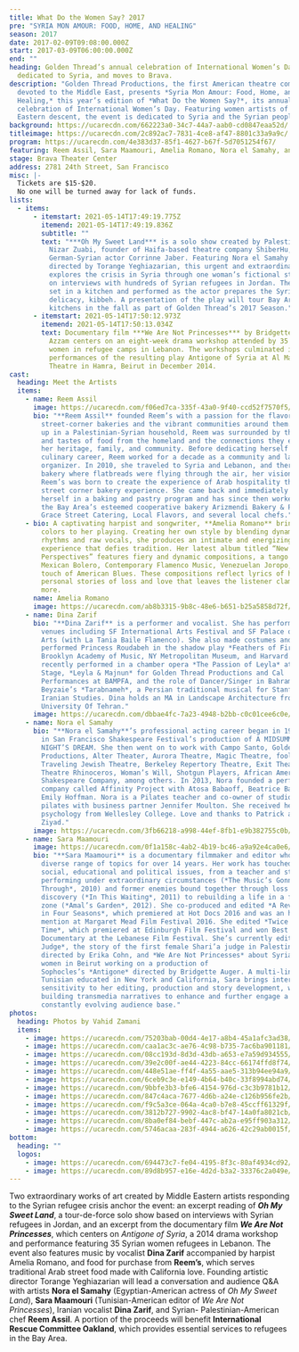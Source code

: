 ```yaml
---
title: What Do the Women Say? 2017
pre: "SYRIA MON AMOUR: FOOD, HOME, AND HEALING"
season: 2017
date: 2017-02-09T09:08:00.000Z
start: 2017-03-09T06:00:00.000Z
end: ""
heading: Golden Thread’s annual celebration of International Women’s Day is
  dedicated to Syria, and moves to Brava.
description: "Golden Thread Productions, the first American theatre company
  devoted to the Middle East, presents *Syria Mon Amour: Food, Home, and
  Healing,* this year’s edition of *What Do the Women Say?*, its annual
  celebration of International Women’s Day. Featuring women artists of Middle
  Eastern descent, the event is dedicated to Syria and the Syrian people."
background: https://ucarecdn.com/662223a0-34c7-44a7-aab0-cd0847eaa52d/
titleimage: https://ucarecdn.com/2c892ac7-7831-4ce8-af47-8801c33a9a9c/
program: https://ucarecdn.com/4e383d37-85f1-4627-b67f-5d7051254f67/
featuring: Reem Assil, Sara Maamouri, Amelia Romano, Nora el Samahy, and Dina Zarif
stage: Brava Theater Center
address: 2781 24th Street, San Francisco
misc: |-
  Tickets are $15-$20.
  No one will be turned away for lack of funds.
lists:
  - items:
      - itemstart: 2021-05-14T17:49:19.775Z
        itemend: 2021-05-14T17:49:19.836Z
        subtitle: ""
        text: "***Oh My Sweet Land*** is a solo show created by Palestinian writer Amir
          Nizar Zuabi, founder of Haifa-based theatre company ShiberHu, and
          German-Syrian actor Corrinne Jaber. Featuring Nora el Samahy and
          directed by Torange Yeghiazarian, this urgent and extraordinary show
          explores the crisis in Syria through one woman’s fictional story based
          on interviews with hundreds of Syrian refugees in Jordan. The play is
          set in a kitchen and performed as the actor prepares the Syrian
          delicacy, kibbeh. A presentation of the play will tour Bay Area
          kitchens in the fall as part of Golden Thread’s 2017 Season."
      - itemstart: 2021-05-14T17:50:12.973Z
        itemend: 2021-05-14T17:50:13.034Z
        text: Documentary film ***We Are Not Princesses*** by Bridgette Auger and Itab
          Azzam centers on an eight-week drama workshop attended by 35 Syrian
          women in refugee camps in Lebanon. The workshops culminated in three
          performances of the resulting play Antigone of Syria at Al Madina
          Theatre in Hamra, Beirut in December 2014.
cast:
  heading: Meet the Artists
  items:
    - name: Reem Assil
      image: https://ucarecdn.com/f06ed7ca-335f-43a0-9f40-ccd52f7570f5/
      bio: "**Reem Assil** founded Reem’s with a passion for the flavors of Arab
        street-corner bakeries and the vibrant communities around them. Growing
        up in a Palestinian-Syrian household, Reem was surrounded by the aromas
        and tastes of food from the homeland and the connections they evoked of
        her heritage, family, and community. Before dedicating herself to a
        culinary career, Reem worked for a decade as a community and labor
        organizer. In 2010, she traveled to Syria and Lebanon, and there, in a
        bakery where flatbreads were flying through the air, her vision for
        Reem’s was born to create the experience of Arab hospitality through the
        street corner bakery experience. She came back and immediately enrolled
        herself in a baking and pastry program and has since then worked with
        the Bay Area’s esteemed cooperative bakery Arizmendi Bakery & Pizzeria,
        Grace Street Catering, Local Flavors, and several local chefs."
    - bio: A captivating harpist and songwriter, **Amelia Romano** brings unexpected
        colors to her playing. Creating her own style by blending dynamic
        rhythms and raw vocals, she produces an intimate and energizing
        experience that defies tradition. Her latest album titled “New
        Perspectives” features fiery and dynamic compositions, a tango style
        Mexican Bolero, Contemporary Flamenco Music, Venezuelan Joropo, and a
        touch of American Blues. These compositions reflect lyrics of her
        personal stories of loss and love that leaves the listener clamoring for
        more.
      name: Amelia Romano
      image: https://ucarecdn.com/ab8b3315-9b8c-48e6-b651-b25a5858d72f/
    - name: Dina Zarif
      bio: "**Dina Zarif** is a performer and vocalist. She has performed at many
        venues including SF International Arts Festival and SF Palace of Fine
        Arts (with La Tania Baile Flamenco). She also made costumes and
        performed Princess Roudabeh in the shadow play *Feathers of Fire* at
        Brooklyn Academy of Music, NY Metropolitan Museum, and Harvard. She
        recently performed in a chamber opera *The Passion of Leyla* at San Jose
        Stage, *Leyla & Majnun* for Golden Thread Productions and Cal
        Performances at BAMPFA, and the role of Dancer/Singer in Bahram
        Beyzaie’s *Tarabnameh*, a Persian traditional musical for Stanford
        Iranian Studies. Dina holds an MA in Landscape Architecture from
        University Of Tehran."
      image: https://ucarecdn.com/dbbae4fc-7a23-4948-b2bb-c0c01cee6c0e/
    - name: Nora el Samahy
      bio: "**Nora el Samahy**’s professional acting career began in 1998 as a Fairy
        in San Francisco Shakespeare Festival’s production of A MIDSUMMER
        NIGHT’S DREAM. She then went on to work with Campo Santo, Golden Thread
        Productions, Alter Theater, Aurora Theatre, Magic Theatre, foolsFURY,
        Traveling Jewish Theatre, Berkeley Repertory Theatre, Exit Theater,
        Theatre Rhinoceros, Woman’s Will, Shotgun Players, African American
        Shakespeare Company, among others. In 2013, Nora founded a performance
        company called Affinity Project with Atosa Babaoff, Beatrice Basso, and
        Emily Hoffman. Nora is a Pilates teacher and co-owner of studio 74
        pilates with business partner Jennifer Moulton. She received her BA in
        psychology from Wellesley College. Love and thanks to Patrick and
        Ziyad."
      image: https://ucarecdn.com/3fb66218-a998-44ef-8fb1-e9b382755c0b/
    - name: Sara Maamouri
      image: https://ucarecdn.com/0f1a158c-4ab2-4b19-bc46-a9a92e4ca0e6/
      bio: "**Sara Maamouri** is a documentary filmmaker and editor who has explored a
        diverse range of topics for over 14 years. Her work has touched on
        social, educational and political issues, from a teacher and students
        performing under extraordinary circumstances (*The Music’s Gonna Get You
        Through*, 2010) and former enemies bound together through loss and
        discovery (*In This Waiting*, 2011) to rebuilding a life in a former war
        zone (*Amal’s Garden*, 2012). She co-produced and edited *A Revolution
        in Four Seasons*, which premiered at Hot Docs 2016 and was an honorable
        mention at Margaret Mead Film Festival 2016. She edited *Twice Upon A
        Time*, which premiered at Edinburgh Film Festival and won Best
        Documentary at the Lebanese Film Festival. She’s currently editing *The
        Judge*, the story of the first female Shari’a judge in Palestine
        directed by Erika Cohn, and *We Are Not Princesses* about Syrian refugee
        women in Beirut working on a production of
        Sophocles’s *Antigone* directed by Bridgette Auger. A multi-lingual
        Tunisian educated in New York and California, Sara brings international
        sensitivity to her editing, production and story development, while
        building transmedia narratives to enhance and further engage a
        constantly evolving audience base."
photos:
  heading: Photos by Vahid Zamani
  items:
    - image: https://ucarecdn.com/75203bab-00d4-4e17-a8b4-45a1afc3ad38/
    - image: https://ucarecdn.com/caa1ac3c-ae76-4c98-b735-7ac6ba901181/
    - image: https://ucarecdn.com/08cc193d-8d3d-43db-a653-e7a59d934555/
    - image: https://ucarecdn.com/39e2c00f-ae44-4223-84cc-66174ffd8f74/
    - image: https://ucarecdn.com/448e51ae-ff4f-4a55-aae5-313b94ee94a9/
    - image: https://ucarecdn.com/6ceb9c3e-e149-4b64-b40c-33f8994abd74/
    - image: https://ucarecdn.com/9bbfe3b3-bfe6-4154-976d-c3c3b9781b12/
    - image: https://ucarecdn.com/847c4aca-7677-4d6b-a24e-c126b956fe2b/
    - image: https://ucarecdn.com/f9c5a3ce-064a-4ca0-b7e8-45ccff61329f/
    - image: https://ucarecdn.com/3812b727-9902-4ac8-bf47-14a0fa8021cb/
    - image: https://ucarecdn.com/8ba0ef84-bebf-447c-ab2a-e95ff903a312/
    - image: https://ucarecdn.com/5746acaa-283f-4944-a626-42c29ab0015f/
bottom:
  heading: ""
  logos:
    - image: https://ucarecdn.com/694473c7-fe04-4195-8f3c-80af4934cd92/
    - image: https://ucarecdn.com/89d8b957-e16e-4d2d-b3a2-33376c2a049e/
---
```

Two extraordinary works of art created by Middle Eastern artists responding to the Syrian refugee crisis anchor the event: an excerpt reading of ***Oh My Sweet Land***, a tour-de-force solo show based on interviews with Syrian refugees in Jordan, and an excerpt from the documentary film ***We Are Not Princesses***, which centers on *Antigone of Syria*, a 2014 drama workshop and performance featuring 35 Syrian women refugees in Lebanon. The event also features music by vocalist **Dina Zarif** accompanied by harpist Amelia Romano, and food for purchase from **Reem’s**, which serves traditional Arab street food made with California love. Founding artistic director Torange Yeghiazarian will lead a conversation and audience Q&A with artists **Nora el Samahy** (Egyptian-American actress of *Oh My Sweet Land*), **Sara Maamouri** (Tunisian-American editor of *We Are Not Princesses*), Iranian vocalist **Dina Zarif**, and Syrian- Palestinian-American chef **Reem Assil**. A portion of the proceeds will benefit **International Rescue Committee Oakland**, which provides essential services to refugees in the Bay Area.